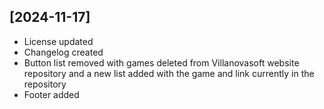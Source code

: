 ## [2024-11-17]
- License updated
- Changelog created
- Button list removed with games deleted from Villanovasoft website repository and a new list added with the game and link currently in the repository
- Footer added
  
